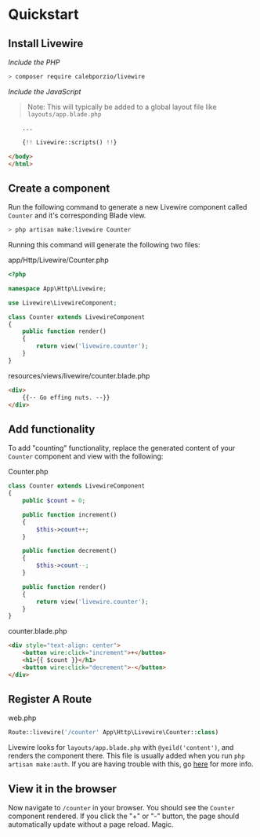 # Quickstart

## Install Livewire

*Include the PHP*
```bash
> composer require calebporzio/livewire
```

*Include the JavaScript*
> Note: This will typically be added to a global layout file like `layouts/app.blade.php`
<div title="Component"><div title="Component__class"><div char="fade">

```html
    ...
```
</div>

```php
    {!! Livewire::scripts() !!}
```
<div char="fade">

```html
</body>
</html>
```
</div></div></div>

## Create a component

Run the following command to generate a new Livewire component called `Counter` and it's corresponding Blade view.

```bash
> php artisan make:livewire Counter
```

Running this command will generate the following two files:

<div title="Component">
<div title="Component__class">

app/Http/Livewire/Counter.php
```php
<?php

namespace App\Http\Livewire;

use Livewire\LivewireComponent;

class Counter extends LivewireComponent
{
    public function render()
    {
        return view('livewire.counter');
    }
}
```
</div>
<div title="Component__view">

resources/views/livewire/counter.blade.php
```html
<div>
    {{-- Go effing nuts. --}}
</div>
```
</div>
</div>

## Add functionality

To add "counting" functionality, replace the generated content of your `Counter` component and view with the following:

<div title="Component"><div title="Component__class">

Counter.php
```php
class Counter extends LivewireComponent
{
    public $count = 0;

    public function increment()
    {
        $this->count++;
    }

    public function decrement()
    {
        $this->count--;
    }

    public function render()
    {
        return view('livewire.counter');
    }
}
```
</div><div title="Component__view">

counter.blade.php
```html
<div style="text-align: center">
    <button wire:click="increment">+</button>
    <h1>{{ $count }}</h1>
    <button wire:click="decrement">-</button>
</div>
```
</div></div>

## Register A Route

<div title="Component"><div title="Component__class">

web.php
```php
Route::livewire('/counter' App\Http\Livewire\Counter::class)
```
</div></div>

<div title="Warning"><div title="Warning__content">

Livewire looks for `layouts/app.blade.php` with `@yeild('content')`, and renders the component there. This file is usually added when you run `php artisan make:auth`. If you are having trouble with this, go [here](/livewire/docs/rendering_components) for more info.
</div></div>

## View it in the browser

Now navigate to `/counter` in your browser. You should see the `Counter` component rendered. If you click the "+" or "-" button, the page should automatically update without a page reload. Magic.
